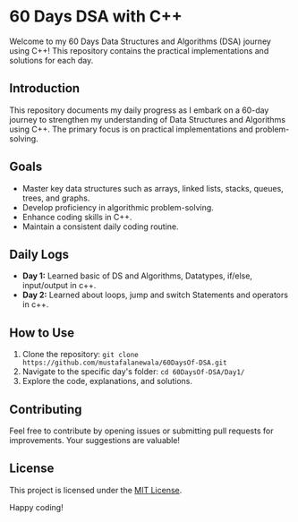# 60 Days DSA with C++ 

Welcome to my 60 Days Data Structures and Algorithms (DSA) journey using C++! This repository contains the practical implementations and solutions for each day.

## Introduction
This repository documents my daily progress as I embark on a 60-day journey to strengthen my understanding of Data Structures and Algorithms using C++. The primary focus is on practical implementations and problem-solving.

## Goals
- Master key data structures such as arrays, linked lists, stacks, queues, trees, and graphs.
- Develop proficiency in algorithmic problem-solving.
- Enhance coding skills in C++.
- Maintain a consistent daily coding routine.

## Daily Logs

- **Day 1:** Learned basic of DS and Algorithms, Datatypes, if/else, input/output in c++.
- **Day 2:** Learned about loops, jump and switch Statements and operators in c++.

## How to Use

1. Clone the repository: `git clone https://github.com/mustafalanewala/60DaysOf-DSA.git`
2. Navigate to the specific day's folder: `cd 60DaysOf-DSA/Day1/`
3. Explore the code, explanations, and solutions.

## Contributing

Feel free to contribute by opening issues or submitting pull requests for improvements. Your suggestions are valuable!

## License

This project is licensed under the [MIT License](LICENSE).

Happy coding!
